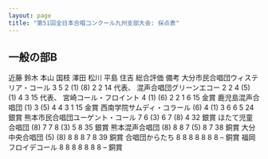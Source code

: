 ```yaml
---
layout: page
title: "第51回全日本合唱コンクール九州支部大会: 採点表"
---
```

一般の部B
---------

近藤
鈴木
本山
国枝
澤田
松川
平島
住吉
総合評価
備考
<span class="choir-name">大分市民合唱団ウィステリア・コール</span>
3
5
2
(1)
(8)
2
2
14
代表、
<span class="choir-name">混声合唱団グリーンエコー</span>
2
2
4
(5)
(1)
4
3
15
代表、
<span class="choir-name">宮崎コール・フロイント</span>
4
(1)
(6)
2
2
1
6
15
金賞
<span class="choir-name">鹿児島混声合唱団</span>
(1)
3
(5)
4
4
3
1
15
金賞
<span class="choir-name">西南学院サムディ・コラール</span>
(6)
4
(1)
3
6
6
5
24
銀賞
<span class="choir-name">熊本市民合唱団ユーゲント・コール</span>
7
6
(3)
6
7
(8)
4
32
銀賞
<span class="choir-name">ほたて児童合唱団</span>
(8)
7
7
8
(3)
5
8
35
銀賞
<span class="choir-name">熊本混声合唱団</span>
(8)
8
8
7
(5)
8
7
38
銅賞
<span class="choir-name">大分中央合唱団</span>
(5)
(8)
8
8
8
7
8
39
銅賞
<span class="choir-name">合唱団からたち</span>
8
8
8
8
8
8
8
–
銅賞
<span class="choir-name">福岡フロイデコール</span>
8
8
8
8
8
8
8
–
銅賞

